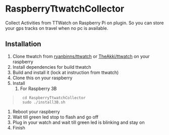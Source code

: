 # RaspberryTtwatchCollector
Collect Activities from TTWatch on Raspberry Pi on plugin. So you can store your gps tracks on travel when no pc is available.

## Installation
1. Clone ttwatch from [ryanbinns/ttwatch](https://github.com/ryanbinns/ttwatc) or [TheAkki/ttwatch](https://github.com/TheAkki/ttwatch) on your raspberry
1. Install dependencies for build ttwatch
1. Build and install it (lock at instruction from ttwatch)
1. Clone this on your raspberry
1. Install
    1. For Raspberry 3B
>       cd RaspberryTtwatchCollector
>       sudo ./install3B.sh
1. Reboot your raspberry
1. Wait till green led stop to flash and go off
1. Plug in your watch and wait till green led is blinking and stay on
1. Finish
